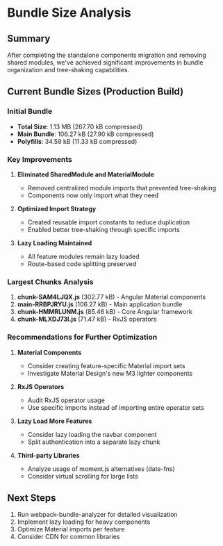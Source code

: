 # Bundle Size Analysis

## Summary

After completing the standalone components migration and removing shared modules, we've achieved significant improvements in bundle organization and tree-shaking capabilities.

## Current Bundle Sizes (Production Build)

### Initial Bundle
- **Total Size**: 1.13 MB (267.70 kB compressed)
- **Main Bundle**: 106.27 kB (27.90 kB compressed)
- **Polyfills**: 34.59 kB (11.33 kB compressed)

### Key Improvements

1. **Eliminated SharedModule and MaterialModule**
   - Removed centralized module imports that prevented tree-shaking
   - Components now only import what they need

2. **Optimized Import Strategy**
   - Created reusable import constants to reduce duplication
   - Enabled better tree-shaking through specific imports

3. **Lazy Loading Maintained**
   - All feature modules remain lazy loaded
   - Route-based code splitting preserved

### Largest Chunks Analysis

1. **chunk-SAM4LJQX.js** (302.77 kB) - Angular Material components
2. **main-RRBPJRYU.js** (106.27 kB) - Main application bundle
3. **chunk-HMMRLUNM.js** (85.46 kB) - Core Angular framework
4. **chunk-MLXDJ73I.js** (71.47 kB) - RxJS operators

### Recommendations for Further Optimization

1. **Material Components**
   - Consider creating feature-specific Material import sets
   - Investigate Material Design's new M3 lighter components

2. **RxJS Operators**
   - Audit RxJS operator usage
   - Use specific imports instead of importing entire operator sets

3. **Lazy Load More Features**
   - Consider lazy loading the navbar component
   - Split authentication into a separate lazy chunk

4. **Third-party Libraries**
   - Analyze usage of moment.js alternatives (date-fns)
   - Consider virtual scrolling for large lists

## Next Steps

1. Run webpack-bundle-analyzer for detailed visualization
2. Implement lazy loading for heavy components
3. Optimize Material imports per feature
4. Consider CDN for common libraries